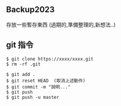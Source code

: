 ## Backup2023
存放一些暫存東西 (過期的,準備整理的,新想法..)

## git 指令
```
$ git clone https://xxxx/xxxx.git
$ rm -rf .git

$ git add .
$ git reset HEAD  (取消上述動作)
$ git commit -m "說明..."
$ git push
$ git push -u master
```
